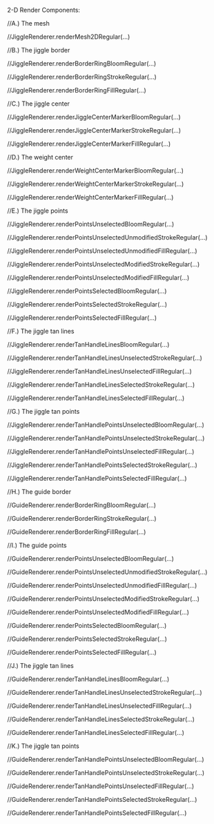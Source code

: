 2-D Render Components:


//A.) The mesh

//JiggleRenderer.renderMesh2DRegular(...)


//B.) The jiggle border

//JiggleRenderer.renderBorderRingBloomRegular(...)

//JiggleRenderer.renderBorderRingStrokeRegular(...)

//JiggleRenderer.renderBorderRingFillRegular(...)


//C.) The jiggle center

//JiggleRenderer.renderJiggleCenterMarkerBloomRegular(...)

//JiggleRenderer.renderJiggleCenterMarkerStrokeRegular(...)

//JiggleRenderer.renderJiggleCenterMarkerFillRegular(...)


//D.) The weight center

//JiggleRenderer.renderWeightCenterMarkerBloomRegular(...)

//JiggleRenderer.renderWeightCenterMarkerStrokeRegular(...)

//JiggleRenderer.renderWeightCenterMarkerFillRegular(...)


//E.) The jiggle points

//JiggleRenderer.renderPointsUnselectedBloomRegular(...)

//JiggleRenderer.renderPointsUnselectedUnmodifiedStrokeRegular(...)

//JiggleRenderer.renderPointsUnselectedUnmodifiedFillRegular(...)

//JiggleRenderer.renderPointsUnselectedModifiedStrokeRegular(...)

//JiggleRenderer.renderPointsUnselectedModifiedFillRegular(...)

//JiggleRenderer.renderPointsSelectedBloomRegular(...)

//JiggleRenderer.renderPointsSelectedStrokeRegular(...)

//JiggleRenderer.renderPointsSelectedFillRegular(...)


//F.) The jiggle tan lines

//JiggleRenderer.renderTanHandleLinesBloomRegular(...)

//JiggleRenderer.renderTanHandleLinesUnselectedStrokeRegular(...)

//JiggleRenderer.renderTanHandleLinesUnselectedFillRegular(...)

//JiggleRenderer.renderTanHandleLinesSelectedStrokeRegular(...)

//JiggleRenderer.renderTanHandleLinesSelectedFillRegular(...)


//G.) The jiggle tan points

//JiggleRenderer.renderTanHandlePointsUnselectedBloomRegular(...)

//JiggleRenderer.renderTanHandlePointsUnselectedStrokeRegular(...)

//JiggleRenderer.renderTanHandlePointsUnselectedFillRegular(...)

//JiggleRenderer.renderTanHandlePointsSelectedStrokeRegular(...)

//JiggleRenderer.renderTanHandlePointsSelectedFillRegular(...)


//H.) The guide border

//GuideRenderer.renderBorderRingBloomRegular(...)

//GuideRenderer.renderBorderRingStrokeRegular(...)

//GuideRenderer.renderBorderRingFillRegular(...)


//I.) The guide points

//GuideRenderer.renderPointsUnselectedBloomRegular(...)

//GuideRenderer.renderPointsUnselectedUnmodifiedStrokeRegular(...)

//GuideRenderer.renderPointsUnselectedUnmodifiedFillRegular(...)

//GuideRenderer.renderPointsUnselectedModifiedStrokeRegular(...)

//GuideRenderer.renderPointsUnselectedModifiedFillRegular(...)

//GuideRenderer.renderPointsSelectedBloomRegular(...)

//GuideRenderer.renderPointsSelectedStrokeRegular(...)

//GuideRenderer.renderPointsSelectedFillRegular(...)


//J.) The jiggle tan lines

//GuideRenderer.renderTanHandleLinesBloomRegular(...)

//GuideRenderer.renderTanHandleLinesUnselectedStrokeRegular(...)

//GuideRenderer.renderTanHandleLinesUnselectedFillRegular(...)

//GuideRenderer.renderTanHandleLinesSelectedStrokeRegular(...)

//GuideRenderer.renderTanHandleLinesSelectedFillRegular(...)



//K.) The jiggle tan points

//GuideRenderer.renderTanHandlePointsUnselectedBloomRegular(...)

//GuideRenderer.renderTanHandlePointsUnselectedStrokeRegular(...)

//GuideRenderer.renderTanHandlePointsUnselectedFillRegular(...)

//GuideRenderer.renderTanHandlePointsSelectedStrokeRegular(...)

//GuideRenderer.renderTanHandlePointsSelectedFillRegular(...)
